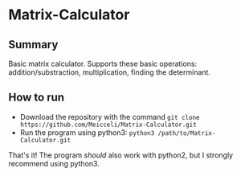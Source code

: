 # Matrix-Calculator

## Summary
Basic matrix calculator. Supports these basic operations: addition/substraction, multiplication, finding the determinant.

## How to run
- Download the repository with the command `git clone https://github.com/Meicceli/Matrix-Calculator.git`
- Run the program using python3: `python3 /path/to/Matrix-Calculator.git`

That's it! The program *should* also work with python2, but I strongly recommend using python3.
